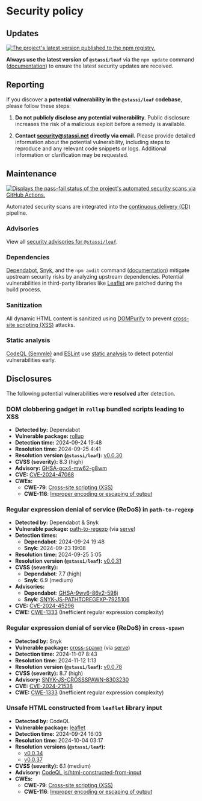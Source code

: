 # Security policy

## Updates

[![The project's latest version published to the npm registry.](https://img.shields.io/npm/v/%40stassi%2Fleaf 'npm latest version badge')](https://www.npmjs.com/package/@stassi/leaf)

**Always use the latest version of `@stassi/leaf`** via the `npm update` command ([documentation](https://docs.npmjs.com/cli/v10/commands/npm-update)) to ensure the latest security updates are received.

## Reporting

If you discover a **potential vulnerability in the `@stassi/leaf` codebase**, please follow these steps:

1. **Do not publicly disclose any potential vulnerability.** Public disclosure increases the risk of a malicious exploit before a remedy is available.

2. **Contact [security@stassi.net](mailto:security@stassi.net) directly via email.** Please provide detailed information about the potential vulnerability, including steps to reproduce and any relevant code snippets or logs. Additional information or clarification may be requested.

## Maintenance

[![Displays the pass-fail status of the project's automated security scans via GitHub Actions.](https://github.com/Stassi/leaf/actions/workflows/security.yml/badge.svg 'Automated security analysis status badge')](https://github.com/Stassi/leaf/actions/workflows/security.yml)

Automated security scans are integrated into the [continuous delivery (CD)](https://en.wikipedia.org/wiki/Continuous_delivery) pipeline.

### Advisories

View all [security advisories for `@stassi/leaf`](https://github.com/Stassi/leaf/security/advisories).

### Dependencies

[Dependabot](https://docs.github.com/en/code-security/getting-started/dependabot-quickstart-guide), [Snyk](https://en.wikipedia.org/wiki/Snyk), and the `npm audit` command ([documentation](https://docs.npmjs.com/cli/v10/commands/npm-audit)) mitigate upstream security risks by analyzing upstream dependencies. Potential vulnerabilities in third-party libraries like [Leaflet](<https://en.wikipedia.org/wiki/Leaflet_(software)>) are patched during the build process.

### Sanitization

All dynamic HTML content is sanitized using [DOMPurify](https://www.npmjs.com/package/dompurify) to prevent [cross-site scripting (XSS)](https://en.wikipedia.org/wiki/Cross-site_scripting) attacks.

### Static analysis

[CodeQL (Semmle)](https://en.wikipedia.org/wiki/Semmle) and [ESLint](https://en.wikipedia.org/wiki/ESLint) use [static analysis](https://en.wikipedia.org/wiki/Static_program_analysis) to detect potential vulnerabilities early.

## Disclosures

The following potential vulnerabilities were **resolved** after detection.

### DOM clobbering gadget in `rollup` bundled scripts leading to XSS

- **Detected by:** Dependabot
- **Vulnerable package:** [rollup](https://www.npmjs.com/package/rollup)
- **Detection time:** 2024-09-24 19:48
- **Resolution time:** 2024-09-25 4:41
- **Resolution version (`@stassi/leaf`):** [v0.0.30](https://github.com/Stassi/leaf/releases/tag/v0.0.30)
- **CVSS (severity):** 8.3 (high)
- **Advisory:** [GHSA-gcx4-mw62-g8wm](https://github.com/advisories/GHSA-gcx4-mw62-g8wm)
- **CVE:** [CVE-2024-47068](https://nvd.nist.gov/vuln/detail/CVE-2024-47068)
- **CWEs:**
  - **CWE-79**: [Cross-site scripting (XSS)](https://cwe.mitre.org/data/definitions/79.html)
  - **CWE-116**: [Improper encoding or escaping of output](https://cwe.mitre.org/data/definitions/116.html)

### Regular expression denial of service (ReDoS) in `path-to-regexp`

- **Detected by:** Dependabot & Snyk
- **Vulnerable package:** [path-to-regexp](https://www.npmjs.com/package/path-to-regexp) (via [serve](https://www.npmjs.com/package/serve))
- **Detection times:**
  - **Dependabot**: 2024-09-24 19:48
  - **Snyk**: 2024-09-23 19:08
- **Resolution time:** 2024-09-25 5:05
- **Resolution version (`@stassi/leaf`):** [v0.0.31](https://github.com/Stassi/leaf/releases/tag/v0.0.31)
- **CVSS (severity):**
  - **Dependabot**: 7.7 (high)
  - **Snyk**: 6.9 (medium)
- **Advisories:**
  - **Dependabot**: [GHSA-9wv6-86v2-598j](https://github.com/advisories/GHSA-9wv6-86v2-598j)
  - **Snyk**: [SNYK-JS-PATHTOREGEXP-7925106](https://security.snyk.io/vuln/SNYK-JS-PATHTOREGEXP-7925106)
- **CVE:** [CVE-2024-45296](https://nvd.nist.gov/vuln/detail/CVE-2024-45296)
- **CWE:** [CWE-1333](https://cwe.mitre.org/data/definitions/1333.html) (Inefficient regular expression complexity)

### Regular expression denial of service (ReDoS) in `cross-spawn`

- **Detected by:** Snyk
- **Vulnerable package:** [cross-spawn](https://www.npmjs.com/package/cross-spawn) (via [serve](https://www.npmjs.com/package/serve))
- **Detection time:** 2024-11-07 8:43
- **Resolution time:** 2024-11-12 1:13
- **Resolution version (`@stassi/leaf`):** [v0.0.78](https://github.com/Stassi/leaf/releases/tag/v0.0.78)
- **CVSS (severity):** 8.7 (high)
- **Advisory:** [SNYK-JS-CROSSSPAWN-8303230](https://security.snyk.io/vuln/SNYK-JS-CROSSSPAWN-8303230)
- **CVE:** [CVE-2024-21538](https://nvd.nist.gov/vuln/detail/CVE-2024-21538)
- **CWE:** [CWE-1333](https://cwe.mitre.org/data/definitions/1333.html) (Inefficient regular expression complexity)

### Unsafe HTML constructed from `leaflet` library input

- **Detected by:** CodeQL
- **Vulnerable package:** [leaflet](https://www.npmjs.com/package/leaflet)
- **Detection time:** 2024-09-24 16:03
- **Resolution time:** 2024-10-04 03:17
- **Resolution versions (`@stassi/leaf`):**
  - [v0.0.34](https://github.com/Stassi/leaf/releases/tag/v0.0.34)
  - [v0.0.37](https://github.com/Stassi/leaf/releases/tag/v0.0.37)
- **CVSS (severity):** 6.1 (medium)
- **Advisory:** [CodeQL js/html-constructed-from-input](https://codeql.github.com/codeql-query-help/javascript/js-html-constructed-from-input/)
- **CWEs:**
  - **CWE-79**: [Cross-site scripting (XSS)](https://cwe.mitre.org/data/definitions/79.html)
  - **CWE-116**: [Improper encoding or escaping of output](https://cwe.mitre.org/data/definitions/116.html)
